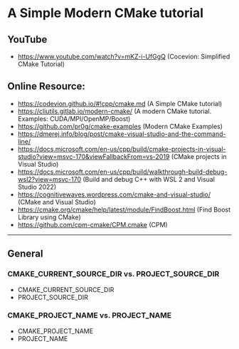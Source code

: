 # A Simple Modern CMake tutorial

## YouTube
* https://www.youtube.com/watch?v=mKZ-i-UfGgQ (Cocevion: Simplified CMake Tutorial)


## Online Resource:

* https://codevion.github.io/#!cpp/cmake.md (A Simple CMake tutorial)
* https://cliutils.gitlab.io/modern-cmake/ (A modern CMake tutorial. Examples: CUDA/MPI/OpenMP/Boost)
* https://github.com/pr0g/cmake-examples (Modern CMake Examples)
* https://dmerej.info/blog/post/cmake-visual-studio-and-the-command-line/
* https://docs.microsoft.com/en-us/cpp/build/cmake-projects-in-visual-studio?view=msvc-170&viewFallbackFrom=vs-2019 (CMake projects in Visual Studio)
* https://docs.microsoft.com/en-us/cpp/build/walkthrough-build-debug-wsl2?view=msvc-170 (Build and debug C++ with WSL 2 and Visual Studio 2022)
* https://cognitivewaves.wordpress.com/cmake-and-visual-studio/ (CMake and Visual Studio)
* https://cmake.org/cmake/help/latest/module/FindBoost.html (Find Boost Library using CMake)
* https://github.com/cpm-cmake/CPM.cmake (CPM)

_____________________________________
## General
### CMAKE_CURRENT_SOURCE_DIR vs. PROJECT_SOURCE_DIR
* CMAKE_CURRENT_SOURCE_DIR
* PROJECT_SOURCE_DIR

### CMAKE_PROJECT_NAME vs. PROJECT_NAME
* CMAKE_PROJECT_NAME
* PROJECT_NAME
